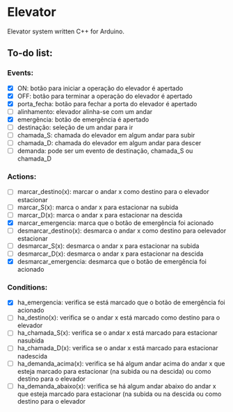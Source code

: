 # Elevator
Elevator system written C++ for Arduino.

## To-do list:
### Events:
- [X] ON: botão para iniciar a operação do elevador é apertado
- [X] OFF: botão para terminar a operação do elevador é apertado
- [X] porta_fecha: botão para fechar a porta do elevador é apertado
- [ ] alinhamento: elevador alinha-se com um andar
- [X] emergência: botão de emergência é apertado
- [ ] destinação: seleção de um andar para ir
- [ ] chamada_S: chamada do elevador em algum andar  para subir
- [ ] chamada_D: chamada do elevador em algum andar para descer
- [ ] demanda: pode ser um evento de destinação, chamada_S ou chamada_D

### Actions:
- [ ] marcar_destino(x): marcar o andar x como destino para o elevador estacionar
- [ ] marcar_S(x): marca o andar x para estacionar na subida
- [ ] marcar_D(x): marca o andar x para estacionar na descida
- [X] marcar_emergencia: marca que o botão de emergência foi acionado
- [ ] desmarcar_destino(x): desmarca o andar x como destino para oelevador estacionar
- [ ] desmarcar_S(x): desmarca o andar x para estacionar na subida
- [ ] desmarcar_D(x): desmarca o andar x para estacionar na descida
- [X] desmarcar_emergencia: desmarca que o botão de emergência foi acionado

### Conditions:
- [X] ha_emergencia: verifica se está marcado que o botão de emergência foi acionado
- [ ] ha_destino(x): verifica se o andar x está marcado como destino para o elevador
- [ ] ha_chamada_S(x): verifica se o andar x está marcado para estacionar nasubida
- [ ] ha_chamada_D(x): verifica se o andar x está marcado para estacionar nadescida
- [ ] ha_demanda_acima(x): verifica se há algum andar acima do andar x que esteja marcado para estacionar (na subida ou na descida) ou como destino para o elevador
- [ ] ha_demanda_abaixo(x): verifica se há algum andar abaixo do andar x que esteja marcado para estacionar (na subida ou na descida ou como destino para o elevador